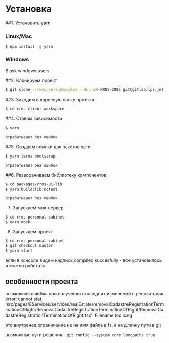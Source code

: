 # Установка

##1. Установить yarn
### Linux/Mac
```bash
$ npm install -g yarn
```
### Windows
$ ask windows users

##2. Клонируем проект
```bash
$ git clone --recurse-submodules --branch=RROS-2086 git@gitlab.lpr.jet.msk.su:rros/rros-client-workspace.git
```

##3. Заходим в корневую папку проекта
```bash
$ cd rros-client-workspace 
```

##4. Ставим зависимости
```bash
$ yarn 

отрабатывает без ошибок
```

##5. Создаем ссылки для пакетов npm
```bash
$ yarn lerna bootstrap

отрабатывает без ошибок
```

##6. Разворачиваем библиотеку компонентов
```bash
$ cd packages/rros-ui-lib
$ yarn build:lib:notest

отрабатывает без ошибок
```

7. Запускаем мок-сервер
```bash
$ cd rros-personal-cabinet
$ yarn mock
```

8. Запускаем проект
```bash
$ cd rros-personal-cabinet
$ git checkout master
$ yarn start
```
если в консоли видим надпись compiled succesfully - все установилось и можно работать

## особенности проекта

возможная ошибка при получении последних изменений с репозитория
error: cannot stat 'src/pages/EServices/services/realEstate/removalCadastreRegistrationTerminationOfRight/RemovalCadastreRegistrationTerminationOfRight/RemovalCadastreRegistrationTerminationOfRight.tsx': Filename too long

это внутренее ограничение не на имя файла в fs, а на длинну пути в git

возможные пути решения - 
`git config --system core.longpaths true`
